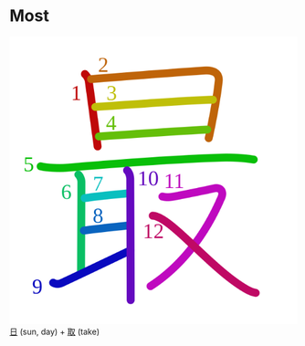 # Most
![6700](Kanji/kanji-colorize/6700.svg)
[日](Kanji/kanji-dict/日.md) (sun, day) + [取](Kanji/kanji-dict/取.md) (take) 